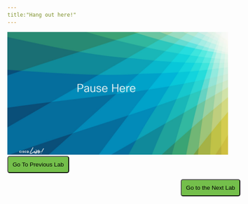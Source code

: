 ```yaml
---
title:"Hang out here!"
---
```


<img src="images/pause_1.jpg">

<script>
function mainPage() {window.location.href = "Lab_3";}
function nextLab() 
 {
 window.location.href = "Lab_4";
 }
</script>

<div id="button-row">
<button onclick="mainPage()" style="
  border-radius: 5px;
  background-color: rgb(116,191,75);
  padding: 10px;">Go To Previous Lab</button>

<button onclick="nextLab()" style="
  position: absolute;
  right: 200px;
  border-radius: 5px;
  background-color: rgb(116,191,75);
  padding: 10px;">Go to the Next Lab</button>

</div>